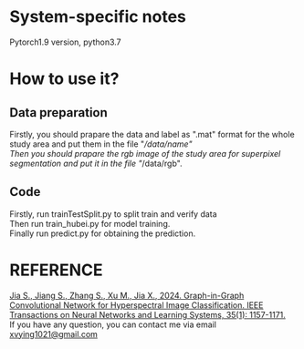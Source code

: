 # System-specific notes
Pytorch1.9 version, python3.7
# How to use it?
## Data preparation
Firstly, you should prapare the data and label as ".mat" format for the whole study area and put them in the file "*/data/name"   
Then you should prapare the rgb image of the study area for superpixel segmentation and put it in the file "*/data/rgb".
## Code 
Firstly, run trainTestSplit.py to split train and verify data  
Then run train_hubei.py for model training.  
Finally run predict.py for obtaining the prediction.
# REFERENCE
[Jia S., Jiang S., Zhang S., Xu M., Jia X., 2024. Graph-in-Graph Convolutional Network for Hyperspectral Image Classification. IEEE Transactions on Neural Networks and Learning Systems, 35(1): 1157-1171.](https://ieeexplore.ieee.org/abstract/document/9801664)  
If you have any question, you can contact me via email xvying1021@gmail.com

